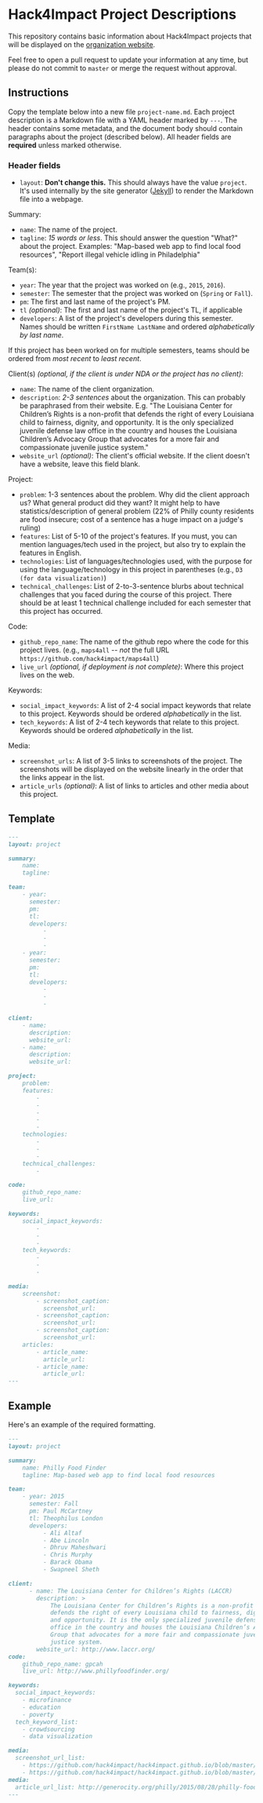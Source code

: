 # Hack4Impact Project Descriptions

This repository contains basic information about Hack4Impact projects that will
be displayed on the [organization website](http://hack4impact.org/projects).

Feel free to open a pull request to update your information at any time, but
please do not commit to `master` or merge the request without approval.


## Instructions

Copy the template below into a new file `project-name.md`. Each project
description is a Markdown file with a YAML header marked by `---`. The header
contains some metadata, and the document body should contain paragraphs about
the project (described below). All header fields are **required** unless marked
otherwise.

### Header fields

- `layout`: **Don't change this.** This should always have the value `project`.
  It's used internally by the site generator ([Jekyll](https://jekyllrb.com/))
  to render the Markdown file into a webpage.

Summary:

- `name`: The name of the project.
- `tagline`: *15 words or less*. This should answer the question "What?" about
  the project. Examples: "Map-based web app to find local food resources",
"Report illegal vehicle idling in Philadelphia"

Team(s):

- `year`: The year that the project was worked on (e.g., `2015`, `2016`).
- `semester`: The semester that the project was worked on (`Spring` or `Fall`).
- `pm`: The first and last name of the project's PM.
- `tl` *(optional)*: The first and last name of the project's TL, if applicable
- `developers`: A list of the project's developers during this semester. Names
  should be written `FirstName LastName` and ordered *alphabetically by last
name*.

If this project has been worked on for multiple semesters, teams should be
ordered from *most recent* to *least recent*.

Client(s) *(optional, if the client is under NDA or the project has no
client)*:

- `name`: The name of the client organization.
- `description`: *2-3 sentences* about the organization. This can probably be
  paraphrased from their website. E.g. "The Louisiana Center for
Children’s Rights is a non-profit that defends the right of every Louisiana
child to fairness, dignity, and opportunity. It is the only specialized
juvenile defense law office in the country and houses the Louisiana Children’s
Advocacy Group that advocates for a more fair and compassionate juvenile
justice system."
- `website_url` *(optional)*: The client's official website. If the client
  doesn't have a website, leave this field blank.

Project:

- `problem`: 1-3 sentences about the problem. Why did the client approach us?
  What general product did they want? It might help to have
statistics/description of general problem (22% of Philly county residents are
food insecure; cost of a sentence has a huge impact on a judge's ruling)
- `features`: List of 5-10 of the project's features. If you must, you can
  mention languages/tech used in the project, but also try to explain the
features in English.
- `technologies`: List of languages/technologies used, with the purpose for
  using the language/technology in this project in parentheses (e.g., `D3 (for
data visualization)`)
- `technical_challenges`: List of 2-to-3-sentence blurbs about technical
  challenges that you faced during the course of this project. There should be
at least 1 technical challenge included for each semester that this project has
occurred.

Code:

- `github_repo_name`: The name of the github repo where the code for this
  project lives. (e.g., `maps4all` -- *not* the full URL
`https://github.com/hack4impact/maps4all`)
- `live_url` *(optional, if deployment is not complete)*: Where this project
  lives on the web.

Keywords:

- `social_impact_keywords`: A list of 2-4 social impact keywords that relate to
  this project. Keywords should be ordered *alphabetically* in the list.
- `tech_keywords`: A list of 2-4 tech keywords that relate to this project.
  Keywords should be ordered *alphabetically* in the list.

Media:

- `screenshot_urls`: A list of 3-5 links to screenshots of the project. The
  screenshots will be displayed on the website linearly in the order that the
links appear in the list.
- `article_urls` *(optional)*: A list of links to articles and other media
  about this project.

## Template

```markdown
---
layout: project

summary:
    name:
    tagline:

team:
    - year:
      semester:
      pm:
      tl:
      developers:
          -
          -
          -
    - year:
      semester:
      pm:
      tl:
      developers:
          -
          -
          -

client:
    - name:
      description:
      website_url:
    - name:
      description:
      website_url:

project:
    problem:
    features:
        -
        -
        -
        -
        -
    technologies:
        -
        -
        -
    technical_challenges:
        -

code:
    github_repo_name:
    live_url:

keywords:
    social_impact_keywords:
        -
        -
        -
    tech_keywords:
        -
        -
        -

media:
    screenshot:
        - screenshot_caption:
          screenshot_url:
        - screenshot_caption:
          screenshot_url:
        - screenshot_caption:
          screenshot_url:
    articles:
        - article_name:
          article_url:
        - article_name:
          article_url:
---

```

## Example

Here's an example of the required formatting.

```markdown
---
layout: project

summary:
    name: Philly Food Finder
    tagline: Map-based web app to find local food resources

team:
    - year: 2015
      semester: Fall
      pm: Paul McCartney
      tl: Theophilus London
      developers:
          - Ali Altaf
          - Abe Lincoln
          - Dhruv Maheshwari
          - Chris Murphy
          - Barack Obama
          - Swapneel Sheth

client:
      - name: The Louisiana Center for Children’s Rights (LACCR)
        description: >
            The Louisiana Center for Children’s Rights is a non-profit that
            defends the right of every Louisiana child to fairness, dignity,
            and opportunity. It is the only specialized juvenile defense law
            office in the country and houses the Louisiana Children’s Advocacy
            Group that advocates for a more fair and compassionate juvenile
            justice system.
        website_url: http://www.laccr.org/
code:
    github_repo_name: gpcah
    live_url: http://www.phillyfoodfinder.org/

keywords:
  social_impact_keywords:
    - microfinance
    - education
    - poverty
  tech_keyword_list:
    - crowdsourcing
    - data visualization

media:
  screenshot_url_list:
    - https://github.com/hack4impact/hack4impact.github.io/blob/master/projects/spring-2015/givology/ss01.png
    - https://github.com/hack4impact/hack4impact.github.io/blob/master/projects/spring-2015/givology/ss02.png
media:
  article_url_list: http://generocity.org/philly/2015/08/28/philly-food-finder-app-makes-finding-affordable-food-easier/
---
```
